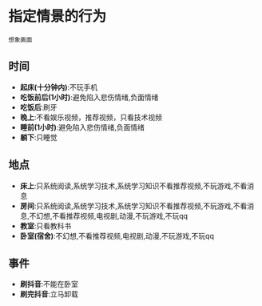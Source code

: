 # 指定情景的行为
`想象画面`

## 时间
- **起床(十分钟内)**:不玩手机
- **吃饭前后(1小时)**:避免陷入悲伤情绪,负面情绪
- **吃饭后**:刷牙
- **晚上**:不看娱乐视频，推荐视频，只看技术视频
- **睡前(1小时)**:避免陷入悲伤情绪,负面情绪
- **躺下**:只睡觉
## 地点
- **床上**:只系统阅读,系统学习技术,系统学习知识不看推荐视频,不玩游戏,不看消息
- **房间**:只系统阅读,系统学习技术,系统学习知识不看推荐视频,不玩游戏,不看消息,不幻想,不看推荐视频,电视剧,动漫,不玩游戏,不玩qq
- **教室**:只看教科书
- **卧室(宿舍)**:不幻想,不看推荐视频,电视剧,动漫,不玩游戏,不玩qq

## 事件
- **刷抖音**:不能在卧室
- **刷完抖音**:立马卸载


